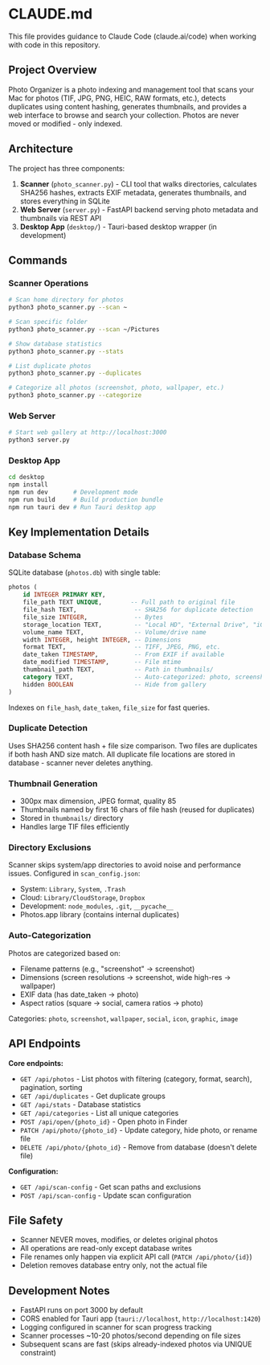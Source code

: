 # CLAUDE.md

This file provides guidance to Claude Code (claude.ai/code) when working with code in this repository.

## Project Overview

Photo Organizer is a photo indexing and management tool that scans your Mac for photos (TIF, JPG, PNG, HEIC, RAW formats, etc.), detects duplicates using content hashing, generates thumbnails, and provides a web interface to browse and search your collection. Photos are never moved or modified - only indexed.

## Architecture

The project has three components:

1. **Scanner** (`photo_scanner.py`) - CLI tool that walks directories, calculates SHA256 hashes, extracts EXIF metadata, generates thumbnails, and stores everything in SQLite
2. **Web Server** (`server.py`) - FastAPI backend serving photo metadata and thumbnails via REST API
3. **Desktop App** (`desktop/`) - Tauri-based desktop wrapper (in development)

## Commands

### Scanner Operations

```bash
# Scan home directory for photos
python3 photo_scanner.py --scan ~

# Scan specific folder
python3 photo_scanner.py --scan ~/Pictures

# Show database statistics
python3 photo_scanner.py --stats

# List duplicate photos
python3 photo_scanner.py --duplicates

# Categorize all photos (screenshot, photo, wallpaper, etc.)
python3 photo_scanner.py --categorize
```

### Web Server

```bash
# Start web gallery at http://localhost:3000
python3 server.py
```

### Desktop App

```bash
cd desktop
npm install
npm run dev       # Development mode
npm run build     # Build production bundle
npm run tauri dev # Run Tauri desktop app
```

## Key Implementation Details

### Database Schema

SQLite database (`photos.db`) with single table:

```sql
photos (
    id INTEGER PRIMARY KEY,
    file_path TEXT UNIQUE,        -- Full path to original file
    file_hash TEXT,                -- SHA256 for duplicate detection
    file_size INTEGER,             -- Bytes
    storage_location TEXT,         -- "Local HD", "External Drive", "iCloud"
    volume_name TEXT,              -- Volume/drive name
    width INTEGER, height INTEGER, -- Dimensions
    format TEXT,                   -- TIFF, JPEG, PNG, etc.
    date_taken TIMESTAMP,          -- From EXIF if available
    date_modified TIMESTAMP,       -- File mtime
    thumbnail_path TEXT,           -- Path in thumbnails/
    category TEXT,                 -- Auto-categorized: photo, screenshot, wallpaper, etc.
    hidden BOOLEAN                 -- Hide from gallery
)
```

Indexes on `file_hash`, `date_taken`, `file_size` for fast queries.

### Duplicate Detection

Uses SHA256 content hash + file size comparison. Two files are duplicates if both hash AND size match. All duplicate file locations are stored in database - scanner never deletes anything.

### Thumbnail Generation

- 300px max dimension, JPEG format, quality 85
- Thumbnails named by first 16 chars of file hash (reused for duplicates)
- Stored in `thumbnails/` directory
- Handles large TIF files efficiently

### Directory Exclusions

Scanner skips system/app directories to avoid noise and performance issues. Configured in `scan_config.json`:
- System: `Library`, `System`, `.Trash`
- Cloud: `Library/CloudStorage`, `Dropbox`
- Development: `node_modules`, `.git`, `__pycache__`
- Photos.app library (contains internal duplicates)

### Auto-Categorization

Photos are categorized based on:
- Filename patterns (e.g., "screenshot" → screenshot)
- Dimensions (screen resolutions → screenshot, wide high-res → wallpaper)
- EXIF data (has date_taken → photo)
- Aspect ratios (square → social, camera ratios → photo)

Categories: `photo`, `screenshot`, `wallpaper`, `social`, `icon`, `graphic`, `image`

## API Endpoints

**Core endpoints:**
- `GET /api/photos` - List photos with filtering (category, format, search), pagination, sorting
- `GET /api/duplicates` - Get duplicate groups
- `GET /api/stats` - Database statistics
- `GET /api/categories` - List all unique categories
- `POST /api/open/{photo_id}` - Open photo in Finder
- `PATCH /api/photo/{photo_id}` - Update category, hide photo, or rename file
- `DELETE /api/photo/{photo_id}` - Remove from database (doesn't delete file)

**Configuration:**
- `GET /api/scan-config` - Get scan paths and exclusions
- `POST /api/scan-config` - Update scan configuration

## File Safety

- Scanner NEVER moves, modifies, or deletes original photos
- All operations are read-only except database writes
- File renames only happen via explicit API call (`PATCH /api/photo/{id}`)
- Deletion removes database entry only, not the actual file

## Development Notes

- FastAPI runs on port 3000 by default
- CORS enabled for Tauri app (`tauri://localhost`, `http://localhost:1420`)
- Logging configured in scanner for scan progress tracking
- Scanner processes ~10-20 photos/second depending on file sizes
- Subsequent scans are fast (skips already-indexed photos via UNIQUE constraint)
